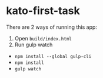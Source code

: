 # kato-first-task

There are 2 ways of running this app:

1. Open `build/index.html`
2. Run gulp watch
  - `npm install --global gulp-cli`
  - `npm install`
  - `gulp watch`
